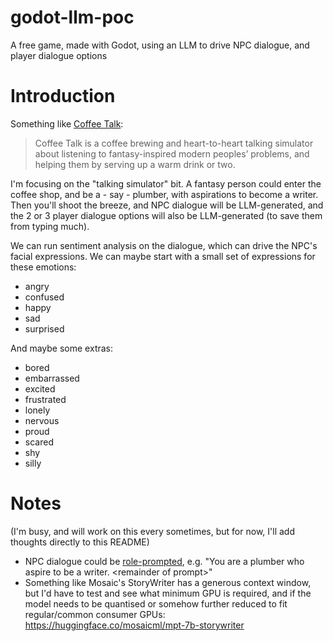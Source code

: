 # godot-llm-poc

A free game, made with Godot, using an LLM to drive NPC dialogue, and player dialogue options

# Introduction

Something like [Coffee Talk](https://store.steampowered.com/app/914800/Coffee_Talk/):

> Coffee Talk is a coffee brewing and heart-to-heart talking simulator about listening to fantasy-inspired modern peoples’ problems, and helping them by serving up a warm drink or two.

I'm focusing on the "talking simulator" bit. A fantasy person could enter the coffee shop, and be a - say - plumber, with aspirations to become a writer. Then you'll shoot the breeze, and NPC dialogue will be LLM-generated, and the 2 or 3 player dialogue options will also be LLM-generated (to save them from typing much).

We can run sentiment analysis on the dialogue, which can drive the NPC's facial expressions. We can maybe start with a small set of expressions for these emotions:
- angry
- confused
- happy
- sad
- surprised

And maybe some extras:
- bored
- embarrassed
- excited
- frustrated
- lonely
- nervous
- proud
- scared
- shy
- silly

# Notes

(I'm busy, and will work on this every sometimes, but for now, I'll add thoughts directly to this README)

- NPC dialogue could be [role-prompted](https://learnprompting.org/docs/basics/roles), e.g. "You are a plumber who aspire to be a writer. \<remainder of prompt>"
- Something like Mosaic's StoryWriter has a generous context window, but I'd have to test and see what minimum GPU is required, and if the model needs to be quantised or somehow further reduced to fit regular/common consumer GPUs: https://huggingface.co/mosaicml/mpt-7b-storywriter
